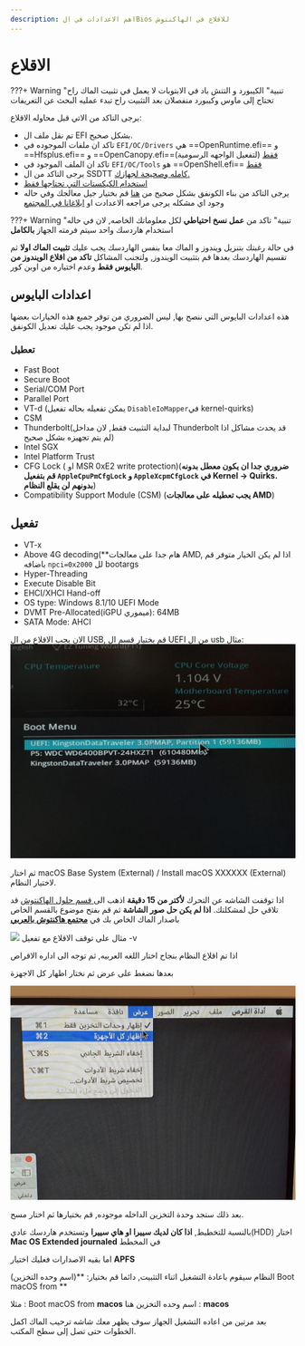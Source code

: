 ```yaml
---
description: اهم الاعدادات في الBios للاقلاع في الهاكنتوش
---
```

# الاقلاع

???+ Warning "تنبية"
	الكيبورد و التتش باد في الابتوبات لا يعمل في تثبيت الماك راح تحتاج إلى ماوس وكيبورد منفصلان بعد التثبيت راح تبدء عمليه البحث عن التعريفات

يرجى التاكد من الاتي قبل محاوله الاقلاع:

- تم نقل ملف ال EFI بشكل صحيح.
- تاكد ان ملفات  الموجوده في `EFI/OC/Drivers` هي ==OpenRuntime.efi== و ==Hfsplus.efi== و  ==OpenCanopy.efi==(لتفعيل الواجهه الرسومية) [فقط](/EFI-setup/Opencore/)
- تاكد ان الملف الموجود في `EFI/OC/Tools` هو ==OpenShell.efi== [فقط]((/EFI-setup/Opencore/))
- يرجى التاكد من ال SSDTT [كامله وصحيحة لجهازك.](/EFI-setup/ACPI)
- [استخدام الكيكستات التي تحتاجها فقط](/EFI-setup/gathering-kexts/)
- يرجى التاكد من بناء الكونفق بشكل صحيح من [هنا](https://opencore.slowgeek.com/) قم بختيار جيل معالجك وفي حاله وجود اي مشكله يرجى مراجعه الاعدادت او [ابلاغانا في المجتمع](https://forum.هاكنتوش.com)


???+ Warning "تنبية"
	تاكد من **عمل نسخ احتياطي** لكل معلوماتك الخاصه, لان في حاله استخدام هاردسك واحد سيتم فرمته الجهاز **بالكامل**

في حالة رغبتك بتنزيل ويندوز و الماك معا بنفس الهاردسك يجب عليك **تثبيت الماك اولا** ثم تقسيم الهاردسك بعدها قم بتثبيت الويندوز, ولتجنب المشاكل **تاكد من اقلاع الويندوز من البايوس فقط** وعدم اختياره من اوبن كور.

## اعدادات البايوس

هذه اعدادات البايوس التي ننصح بها, ليس الضروري من توفر جميع هذه الخيارات بعضها اذا لم تكن موجود يجب عليك تعديل الكونفق.

### تعطيل

* Fast Boot
* Secure Boot
* Serial/COM Port
* Parallel Port
* VT-d (يمكن تفعيله بحاله تفعيل `DisableIoMapper`في kernel-quirks)
* CSM
* Thunderbolt(لبداية التثبيت فقط, لان مداخل Thunderbolt قد يحدث مشاكل اذا لم يتم تجهيزه بشكل صحيح)
* Intel SGX
* Intel Platform Trust
* CFG Lock ( او MSR 0xE2 write protection)(**ضروري جدا ان يكون معطل بدونه قم  بتفعيل `AppleCpuPmCfgLock` و `AppleXcpmCfgLock` في Kernel -> Quirks. بدونهم لن يقلع النظام**)
* Compatibility Support Module (CSM) (**يجب تعطيله على معالجات AMD**)

## تفعيل

* VT-x
* Above 4G decoding(**هام جدا على معالجات AMD, اذا لم يكن الخيار متوفر قم باضافه `npci=0x2000` لل bootargs
* Hyper-Threading
* Execute Disable Bit
* EHCI/XHCI Hand-off
* OS type: Windows 8.1/10 UEFI Mode
* DVMT Pre-Allocated(iGPU ميموري): 64MB
* SATA Mode: AHCI

الان يجب الاقلاع من ال USB, قم بختيار قسم ال UEFI من ال usb
مثال:
![](/img/usb-selection.jpg)

ثم اختار macOS Base System (External) / Install macOS XXXXXX (External) لاختيار النظام.

اذا توقفت الشاشه عن التحرك **لأكتر من 15 دقيقة** اذهب الى[ قسم حلول الهاكنتوش](https://forum.xn--mgbg4a8cpdl.com/c/hackintosh-fix/) قد تلاقي حل لمشكلتك.
**اذا لم يكن حل صور الشاشة** ثم قم بفتح موضوع بالقسم الخاص باصدار الماك الخاص بك في [**مجتمع هاكنتوش بالعربي**](https://forum.هاكنتوش.com)

![](/img/debug-example.jpg)
مثال على توقف الاقلاع مع تفعيل -v 

اذا تم اقلاع النظام بنجاح اختار اللغه العربيه, ثم توجه الى اداره الاقراص

بعدها نضغط على عرض ثم نختار اظهار كل الاجهزة

![](/img/list-all-devices.jpg)

بعد ذلك ستجد وحدة التخزين الداخله موجوده, قم بختيارها ثم اختار مسح.

بالنسبة للتخطيط, **اذا كان لديك سييرا او هاي سييرا** وتستخدم هاردسك عادي(HDD) اختار **Mac OS Extended journaled** في المخطط

اما بقيه الاصدارات فعليك اختيار **APFS**

النظام سيقوم باعادة التشغيل اثناء التثبيت, دائما قم بختيار: **(اسم وحده التخزين) Boot macOS from **

مثلا : Boot macOS from **macos** اسم وحده التخزين هنا : **macos**

بعد مرتين من اعاده التشغيل الجهاز سوف يظهر معك شاشه ترحيب الماك اكمل الخطوات حتى تصل إلى سطح المكتب.

